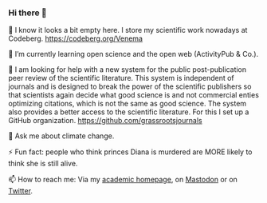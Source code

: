 ### Hi there 👋

🔭 I know it looks a bit empty here. I store my scientific work nowadays at Codeberg.
https://codeberg.org/Venema

🌱 I’m currently learning open science and the open web (ActivityPub & Co.).

🤔 I am looking for help with a new system for the public post-publication peer review of the scientific literature. This system is independent of journals and is designed to break the power of the scientific publishers so that scientists again decide what good science is and not commercial enties optimizing citations, which is not the same as good science. The system also provides a better access to the scientific literature. For this I set up a GitHub organization.
https://github.com/grassrootsjournals

💬 Ask me about climate change.

⚡ Fun fact: people who think princes Diana is murdered are MORE likely to think she is still alive. 

📫 How to reach me: Via my [academic homepage](https://www2.meteo.uni-bonn.de/mitarbeiter/venema/), on [Mastodon](https://fediscience.org/@VictorVenema) or on [Twitter](https://twitter.com/Grassr_Journals/).


<!--
**VictorVenema/VictorVenema** is a ✨ _special_ ✨ repository because its `README.md` (this file) appears on your GitHub profile.

Here are some ideas to get you started:

- 🔭 I’m currently working on ...
- 🌱 I’m currently learning ...
- 👯 I’m looking to collaborate on ...
- 🤔 I’m looking for help with ...
- 💬 Ask me about ...
- 📫 How to reach me: ...
- 😄 Pronouns: ...
- ⚡ Fun fact: ...
-->
